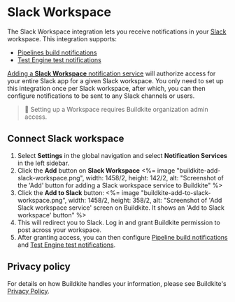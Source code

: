 # Slack Workspace

The Slack Workspace integration lets you receive notifications in your [Slack](https://slack.com/) workspace. This integration supports:

- [Pipelines build notifications](/docs/pipelines/integrations/other/slack-workspace)
- [Test Engine test notifications](/docs/test-engine/notifications/slack)

[Adding a **Slack Workspace** notification service](https://buildkite.com/organizations/-/services/slack_workspace/new) will authorize access for your entire Slack app for a given Slack workspace. You only need to set up this integration once per Slack workspace, after which, you can then configure notifications to be sent to any Slack channels or users.

> 📘
> Setting up a Workspace requires Buildkite organization admin access.

## Connect Slack workspace

1. Select **Settings** in the global navigation and select **Notification Services** in the left sidebar.
1. Click the **Add** button on **Slack Workspace**
  <%= image "buildkite-add-slack-workspace.png", width: 1458/2, height: 142/2, alt: "Screenshot of the 'Add' button for adding a Slack workspace service to Buildkite" %>
1. Click the **Add to Slack** button:
  <%= image "buildkite-add-to-slack-workspace.png", width: 1458/2, height: 358/2, alt: "Screenshot of 'Add Slack workspace service' screen on Buildkite. It shows an 'Add to Slack workspace' button" %>
1. This will redirect you to Slack. Log in and grant Buildkite permission to post across your workspace.
1. After granting access, you can then configure [Pipeline build notifications](/docs/pipelines/integrations/other/slack-workspace) and [Test Engine test notifications](/docs/test-engine/notifications/slack).

## Privacy policy

For details on how Buildkite handles your information, please see Buildkite's [Privacy Policy](https://buildkite.com/about/legal/privacy-policy/).

